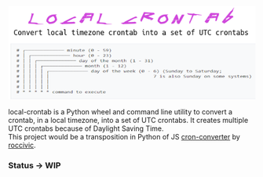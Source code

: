 <p align="center">
  <img src="https://raw.githubusercontent.com/Sonic0/local-crontab/main/logo.png" title="Cron-converter">
</p>

local-crontab is a Python wheel and command line utility to convert a crontab, in a local timezone, into a set of UTC crontabs. 
It creates multiple UTC crontabs because of Daylight Saving Time.<br>
This project would be a transposition in Python of JS [cron-converter](https://github.com/UnitedIncome/local-crontab) by [roccivic](https://github.com/UnitedIncome). 

### Status -> WIP
